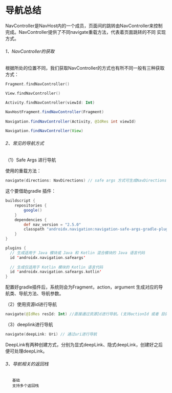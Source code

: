 # 导航总结

NavController是NavHost内的一个成员，页面间的跳转由NavController来控制完成。NavController提供了不同navigate重载方法，代表着页面跳转的不同
实现方式。

###### 1、NavController的获取

根据所处的位置不同，我们获取NavController的方式也有所不同一般有三种获取方式：


```kotlin
Fragment.findNavController()

View.findNavController()

Activity.findNavController(viewId: Int)
```

```java
NavHostFragment.findNavController(Fragment)
        
Navigation.findNavController(Activity, @IdRes int viewId)
        
Navigation.findNavController(View)
```

###### 2、常见的导航方式

（1）Safe Args 进行导航

使用的重载方法：

```kotlin
navigate(directions: NavDirections) // safe args 方式可生成NavDirections对象。
```

这个要借助gradle 插件：

```gradle
buildscript {
    repositories {
        google()
    }
    dependencies {
        def nav_version = "2.5.0"
        classpath "androidx.navigation:navigation-safe-args-gradle-plugin:$nav_version"
    }
}
```
```kotlin
plugins {
  // 生成适用于 Java 模块或 Java 和 Kotlin 混合模块的 Java 语言代码
  id 'androidx.navigation.safeargs'
    
  // 生成仅适用于 Kotlin 模块的 Kotlin 语言代码
  id 'androidx.navigation.safeargs.kotlin'
}
```

配置好gradle插件后，系统则会为Fragment，action，argument 生成对应的导航类、导航方法、导航参数。

（2）使用资源id进行导航

```kotlin
navigate(@IdRes resId: Int) //直接通过资源Id进行导航。(支持actionId 或者 目的地fragment id)
```


（3）deeplink进行导航

```kotlin
navigate(deepLink: Uri) // 通过uri进行导航
```

DeepLink有两种创建方式，分别为显式deepLink、隐式deepLink，创建好之后便可处理deepLink。



###### 3、导航相关的返回栈

       基础
       支持多个返回栈